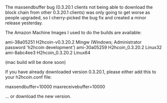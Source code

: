 The maxsendbuffer bug (0.3.20.1 clients not being able to download the block chain from other 0.3.20.1 clients) was only going to get
worse as people upgraded, so I cherry-picked the bug fix and created a minor release yesterday.

The Amazon Machine Images I used to do the builds are available:

  ami-38a05251   H2hcoin-v0.3.20.2 Mingw    (Windows; Administrator password 'h2hcoin development')
  ami-30a05259   H2hcoin_0.3.20.2 Linux32
  ami-8abc4ee3   H2hcoin_0.3.20.2 Linux64

(mac build will be done soon)

If you have already downloaded version 0.3.20.1, please either add this to your h2hcoin.conf file:

  maxsendbuffer=10000
  maxreceivebuffer=10000

... or download the new version.
